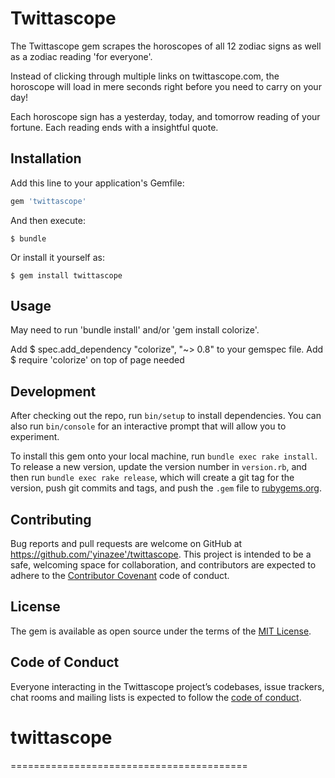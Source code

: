 # Twittascope

The Twittascope gem scrapes the horoscopes of all 12 zodiac signs as well as a zodiac reading 'for everyone'.

Instead of clicking through multiple links on twittascope.com, the horoscope will load in mere seconds right before you need to carry on your day!  

Each horoscope sign has a yesterday, today, and tomorrow reading of your fortune.  Each reading ends with a insightful quote.

## Installation

Add this line to your application's Gemfile:

```ruby
gem 'twittascope'
```

And then execute:

    $ bundle

Or install it yourself as:

    $ gem install twittascope

## Usage

May need to run 'bundle install' and/or 'gem install colorize'.

Add $ spec.add_dependency "colorize", "~> 0.8" to your gemspec file.
Add $ require 'colorize' on top of page needed

## Development

After checking out the repo, run `bin/setup` to install dependencies. You can also run `bin/console` for an interactive prompt that will allow you to experiment.

To install this gem onto your local machine, run `bundle exec rake install`. To release a new version, update the version number in `version.rb`, and then run `bundle exec rake release`, which will create a git tag for the version, push git commits and tags, and push the `.gem` file to [rubygems.org](https://rubygems.org).

## Contributing

Bug reports and pull requests are welcome on GitHub at https://github.com/'yinazee'/twittascope. This project is intended to be a safe, welcoming space for collaboration, and contributors are expected to adhere to the [Contributor Covenant](http://contributor-covenant.org) code of conduct.

## License

The gem is available as open source under the terms of the [MIT License](https://opensource.org/licenses/MIT).

## Code of Conduct

Everyone interacting in the Twittascope project’s codebases, issue trackers, chat rooms and mailing lists is expected to follow the [code of conduct](https://github.com/'yinazee'/twittascope/blob/master/CODE_OF_CONDUCT.md).
# twittascope

=========================================
